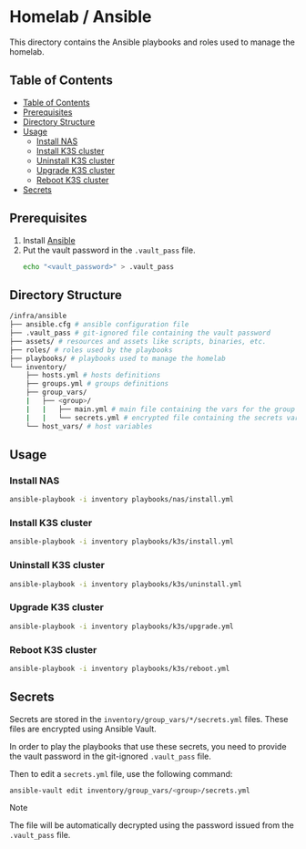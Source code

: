 # Homelab / Ansible

This directory contains the Ansible playbooks and roles used to manage the homelab.

## Table of Contents

- [Table of Contents](#table-of-contents)
- [Prerequisites](#prerequisites)
- [Directory Structure](#directory-structure)
- [Usage](#usage)
  - [Install NAS](#install-nas)
  - [Install K3S cluster](#install-k3s-cluster)
  - [Uninstall K3S cluster](#uninstall-k3s-cluster)
  - [Upgrade K3S cluster](#upgrade-k3s-cluster)
  - [Reboot K3S cluster](#reboot-k3s-cluster)
- [Secrets](#secrets)

## Prerequisites

1. Install [Ansible](https://docs.ansible.com/ansible/latest/installation_guide/intro_installation.html)
2. Put the vault password in the `.vault_pass` file.
    ```bash
    echo "<vault_password>" > .vault_pass
    ```

## Directory Structure

```bash
/infra/ansible
├── ansible.cfg # ansible configuration file
├── .vault_pass # git-ignored file containing the vault password
├── assets/ # resources and assets like scripts, binaries, etc.
├── roles/ # roles used by the playbooks
├── playbooks/ # playbooks used to manage the homelab
└── inventory/
    ├── hosts.yml # hosts definitions
    ├── groups.yml # groups definitions
    ├── group_vars/
    |   ├── <group>/
    |   |   ├── main.yml # main file containing the vars for the group
    |   |   └── secrets.yml # encrypted file containing the secrets vars for the group
    └── host_vars/ # host variables

```

## Usage

### Install NAS

```bash
ansible-playbook -i inventory playbooks/nas/install.yml
```

### Install K3S cluster

```bash
ansible-playbook -i inventory playbooks/k3s/install.yml
```

### Uninstall K3S cluster

```bash
ansible-playbook -i inventory playbooks/k3s/uninstall.yml
```

### Upgrade K3S cluster

```bash
ansible-playbook -i inventory playbooks/k3s/upgrade.yml
```

### Reboot K3S cluster

```bash
ansible-playbook -i inventory playbooks/k3s/reboot.yml
```

## Secrets

Secrets are stored in the `inventory/group_vars/*/secrets.yml` files. These files are encrypted using Ansible Vault. 

In order to play the playbooks that use these secrets, you need to provide the vault password in the git-ignored `.vault_pass` file.

Then to edit a `secrets.yml` file, use the following command:
```bash
ansible-vault edit inventory/group_vars/<group>/secrets.yml
```

> [!NOTE]
> The file will be automatically decrypted using the password issued from the `.vault_pass` file.